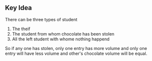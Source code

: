 ## Key Idea
There can be three types of student
1) The theif
2) The student from whom chocolate has been stolen
3) All the left student with whome nothing happend

So if any one has stolen, only one entry has more volume and only one entry will have less volume and other's chocolate volume will be equal.

